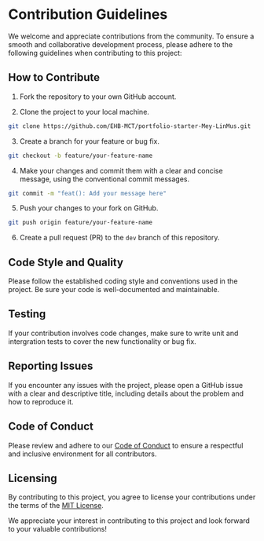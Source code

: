 # Contribution Guidelines

We welcome and appreciate contributions from the community. To ensure a smooth and collaborative development process, please adhere to the following guidelines when contributing to this project:

## How to Contribute

1. Fork the repository to your own GitHub account.

2. Clone the project to your local machine.

 ```bash
 git clone https://github.com/EHB-MCT/portfolio-starter-Mey-LinMus.git
```

3. Create a branch for your feature or bug fix.

```bash
git checkout -b feature/your-feature-name
```
4. Make your changes and commit them with a clear and concise message, using the conventional commit messages.

```bash
git commit -m "feat(): Add your message here"
```

5. Push your changes to your fork on GitHub.

```bash
git push origin feature/your-feature-name
```
6. Create a pull request (PR) to the `dev` branch of this repository.

## Code Style and Quality

Please follow the established coding style and conventions used in the project. Be sure your code is well-documented and maintainable.

## Testing

If your contribution involves code changes, make sure to write unit and intergration tests to cover the new functionality or bug fix.

## Reporting Issues

If you encounter any issues with the project, please open a GitHub issue with a clear and descriptive title, including details about the problem and how to reproduce it.

## Code of Conduct

Please review and adhere to our [Code of Conduct](CODE_OF_CONDUCT) to ensure a respectful and inclusive environment for all contributors.

## Licensing
By contributing to this project, you agree to license your contributions under the terms of the [MIT License](LICENSE).

We appreciate your interest in contributing to this project and look forward to your valuable contributions!

